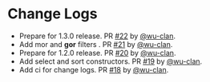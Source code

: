# Change Logs

* Prepare for 1.3.0 release. PR [#22](https://github.com/fastapi-practices/sqlalchemy-crud-plus/pull/22) by [@wu-clan](https://github.com/wu-clan).
* Add mor and __gor__ filters . PR [#21](https://github.com/fastapi-practices/sqlalchemy-crud-plus/pull/21) by [@wu-clan](https://github.com/wu-clan).
* Prepare for 1.2.0 release. PR [#20](https://github.com/fastapi-practices/sqlalchemy-crud-plus/pull/20) by [@wu-clan](https://github.com/wu-clan).
* Add select and sort constructors. PR [#19](https://github.com/fastapi-practices/sqlalchemy-crud-plus/pull/19) by [@wu-clan](https://github.com/wu-clan).
* Add ci for change logs. PR [#18](https://github.com/fastapi-practices/sqlalchemy-crud-plus/pull/18) by [@wu-clan](https://github.com/wu-clan).

